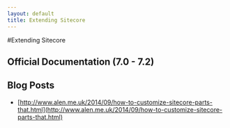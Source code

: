 ```yaml
---
layout: default
title: Extending Sitecore
---
```


#Extending Sitecore

## Official Documentation (7.0 - 7.2)

## Blog Posts

* [http://www.alen.me.uk/2014/09/how-to-customize-sitecore-parts-that.html](http://www.alen.me.uk/2014/09/how-to-customize-sitecore-parts-that.html)
